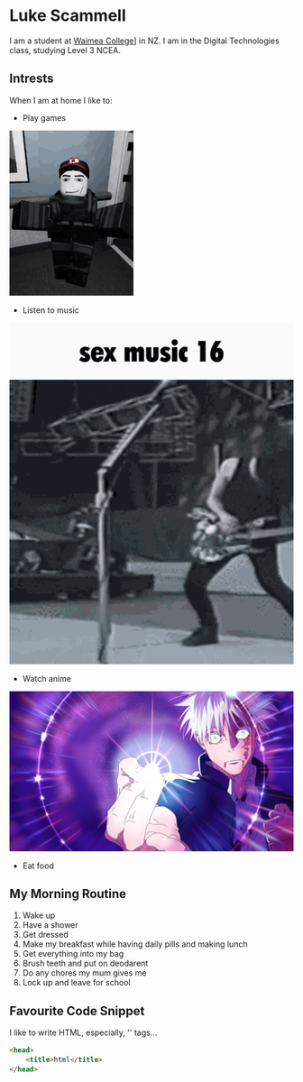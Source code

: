 # Luke Scammell

I am a student at [Waimea College](https://waimea.school.nz)] in NZ. I am in the Digital Technologies class, studying Level 3 NCEA.

## Intrests

When I am at home I like to: 

- Play games

 ![alt text](robox-shitpost.gif)
- Listen to music

![alt text](shitpost-caption.gif)
- Watch anime 

![alt text](1325157.png)
- Eat food

## My Morning Routine 
1. Wake up
2. Have a shower
3. Get dressed
4. Make my breakfast while having daily pills and making lunch
5. Get everything into my bag
6. Brush teeth and put on deodarent 
7. Do any chores my mum gives me
8. Lock up and leave for school

## Favourite Code Snippet

I like to write HTML, especially, '<head>'
tags...

```html
<head>
    <title>html</title>
</head>
````


